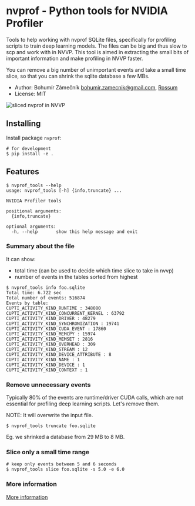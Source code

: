 # nvprof - Python tools for NVIDIA Profiler

Tools to help working with nvprof SQLite files, specifically for profiling
scripts to train deep learning models. The files can be big and thus slow to scp and work with in NVVP. This tool is aimed in extracting the small bits of important information and make profiling in NVVP faster.

You can remove a big number of unimportant events and take a small time slice, so that you can shrink the sqlite database a few MBs.

- Author: Bohumír Zámečník <bohumir.zamecnik@gmail.com>, [Rossum](https://rossum.ai)
- License: MIT

![sliced nvprof in NVVP](https://cdn.pbrd.co/images/GTsUg7h.png)

## Installing

Install package `nvprof`:

```
# for development
$ pip install -e .
```

## Features

```
$ nvprof_tools --help
usage: nvprof_tools [-h] {info,truncate} ...

NVIDIA Profiler tools

positional arguments:
  {info,truncate}

optional arguments:
  -h, --help       show this help message and exit
```

### Summary about the file

It can show:

- total time (can be used to decide which time slice to take in nvvp)
- number of events in the tables sorted from highest

```
$ nvprof_tools info foo.sqlite
Total time: 6.722 sec
Total number of events: 516874
Events by table:
CUPTI_ACTIVITY_KIND_RUNTIME : 348080
CUPTI_ACTIVITY_KIND_CONCURRENT_KERNEL : 63792
CUPTI_ACTIVITY_KIND_DRIVER : 48279
CUPTI_ACTIVITY_KIND_SYNCHRONIZATION : 19741
CUPTI_ACTIVITY_KIND_CUDA_EVENT : 17860
CUPTI_ACTIVITY_KIND_MEMCPY : 15974
CUPTI_ACTIVITY_KIND_MEMSET : 2816
CUPTI_ACTIVITY_KIND_OVERHEAD : 309
CUPTI_ACTIVITY_KIND_STREAM : 12
CUPTI_ACTIVITY_KIND_DEVICE_ATTRIBUTE : 8
CUPTI_ACTIVITY_KIND_NAME : 1
CUPTI_ACTIVITY_KIND_DEVICE : 1
CUPTI_ACTIVITY_KIND_CONTEXT : 1
```

### Remove unnecessary events

Typically 80% of the events are runtime/driver CUDA calls, which are not essential for profiling deep learning scripts. Let's remove them.

NOTE: It will overwrite the input file.

```
$ nvprof_tools truncate foo.sqlite
```

Eg. we shrinked a database from 29 MB to 8 MB.

### Slice only a small time range

```
# keep only events between 5 and 6 seconds
$ nvprof_tools slice foo.sqlite -s 5.0 -e 6.0
```

### More information

[More information](docs/info.md)
